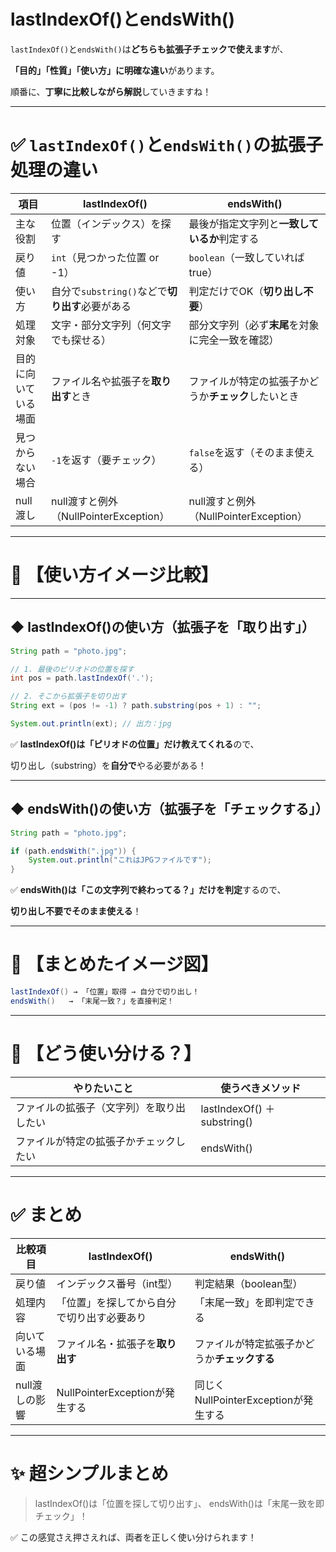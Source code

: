 # lastIndexOf()とendsWith()

`lastIndexOf()`と`endsWith()`は**どちらも拡張子チェックで使えます**が、

**「目的」「性質」「使い方」に明確な違い**があります。

順番に、**丁寧に比較しながら解説**していきますね！

---

# ✅ `lastIndexOf()`と`endsWith()`の拡張子処理の違い

| 項目 | lastIndexOf() | endsWith() |
| --- | --- | --- |
| 主な役割 | 位置（インデックス）を探す | 最後が指定文字列と**一致しているか**判定する |
| 戻り値 | `int`（見つかった位置 or -1） | `boolean`（一致していればtrue） |
| 使い方 | 自分で`substring()`などで**切り出す**必要がある | 判定だけでOK（**切り出し不要**） |
| 処理対象 | 文字・部分文字列（何文字でも探せる） | 部分文字列（必ず**末尾**を対象に完全一致を確認） |
| 目的に向いている場面 | ファイル名や拡張子を**取り出す**とき | ファイルが特定の拡張子かどうか**チェック**したいとき |
| 見つからない場合 | `-1`を返す（要チェック） | `false`を返す（そのまま使える） |
| null渡し | null渡すと例外（NullPointerException） | null渡すと例外（NullPointerException） |

---

# 🔹 【使い方イメージ比較】

---

## ◆ lastIndexOf()の使い方（拡張子を「取り出す」）

```java
String path = "photo.jpg";

// 1. 最後のピリオドの位置を探す
int pos = path.lastIndexOf('.');

// 2. そこから拡張子を切り出す
String ext = (pos != -1) ? path.substring(pos + 1) : "";

System.out.println(ext); // 出力：jpg
```

✅ **lastIndexOf()は「ピリオドの位置」だけ教えてくれる**ので、

切り出し（substring）を**自分で**やる必要がある！

---

## ◆ endsWith()の使い方（拡張子を「チェックする」）

```java
String path = "photo.jpg";

if (path.endsWith(".jpg")) {
    System.out.println("これはJPGファイルです");
}
```

✅ **endsWith()は「この文字列で終わってる？」だけを判定**するので、

**切り出し不要でそのまま使える**！

---

# 🔸 【まとめたイメージ図】

```java
lastIndexOf() → 「位置」取得 → 自分で切り出し！
endsWith()   → 「末尾一致？」を直接判定！
```

---

# 🔹 【どう使い分ける？】

| やりたいこと | 使うべきメソッド |
| --- | --- |
| ファイルの拡張子（文字列）を取り出したい | lastIndexOf() ＋ substring() |
| ファイルが特定の拡張子かチェックしたい | endsWith() |

---

# ✅ まとめ

| 比較項目 | lastIndexOf() | endsWith() |
| --- | --- | --- |
| 戻り値 | インデックス番号（int型） | 判定結果（boolean型） |
| 処理内容 | 「位置」を探してから自分で切り出す必要あり | 「末尾一致」を即判定できる |
| 向いている場面 | ファイル名・拡張子を**取り出す** | ファイルが特定拡張子かどうか**チェックする** |
| null渡しの影響 | NullPointerExceptionが発生する | 同じくNullPointerExceptionが発生する |

---

# ✨ 超シンプルまとめ

> lastIndexOf()は「位置を探して切り出す」、
endsWith()は「末尾一致を即チェック」！
> 

✅ この感覚さえ押さえれば、両者を正しく使い分けられます！